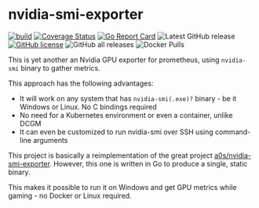 # nvidia-smi-exporter

[![build](https://github.com/utkuozdemir/nvidia-gpu-exporter/actions/workflows/build.yml/badge.svg)](https://github.com/utkuozdemir/nvidia-gpu-exporter/actions/workflows/build.yml)
[![Coverage Status](https://coveralls.io/repos/github/utkuozdemir/nvidia-gpu-exporter/badge.svg?branch=master)](https://coveralls.io/github/utkuozdemir/nvidia-gpu-exporter?branch=master)
[![Go Report Card](https://goreportcard.com/badge/github.com/utkuozdemir/nvidia-gpu-exporter)](https://goreportcard.com/report/github.com/utkuozdemir/nvidia-gpu-exporter)
![Latest GitHub release](https://img.shields.io/github/release/utkuozdemir/nvidia-gpu-exporter.svg)
[![GitHub license](https://img.shields.io/github/license/utkuozdemir/nvidia-gpu-exporter)](https://github.com/utkuozdemir/nvidia-gpu-exporter/blob/master/LICENSE)
![GitHub all releases](https://img.shields.io/github/downloads/utkuozdemir/nvidia-gpu-exporter/total)
![Docker Pulls](https://img.shields.io/docker/pulls/utkuozdemir/nvidia-gpu-exporter)

This is yet another an Nvidia GPU exporter for prometheus, using `nvidia-smi` binary to gather metrics.

This approach has the following advantages:
- It will work on any system that has `nvidia-smi(.exe)?` binary - be it Windows or Linux. No C bindings required
- No need for a Kubernetes environment or even a container, unlike DCGM
- It can even be customized to run nvidia-smi over SSH using command-line arguments

This project is basically a reimplementation 
of the great project [a0s/nvidia-smi-exporter](https://github.com/a0s/nvidia-smi-exporter).
However, this one is written in Go to produce a single, static binary.  

This makes it possible to run it on Windows and get GPU metrics while gaming - no Docker or Linux required.

